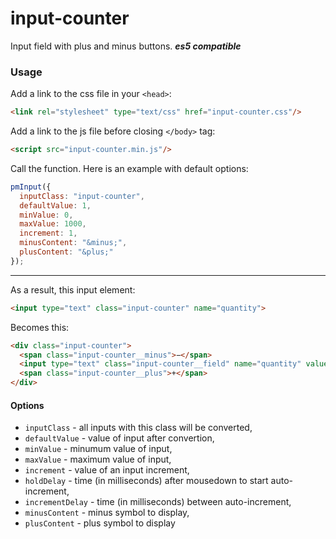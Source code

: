 # input-counter

Input field with plus and minus buttons. ***es5 compatible***

### Usage

Add a link to the css file in your `<head>`:

```html
<link rel="stylesheet" type="text/css" href="input-counter.css"/>
```

Add a link to the js file before closing `</body>` tag:

```html
<script src="input-counter.min.js"/>
```

Call the function. Here is an example with default options:

```js
pmInput({
  inputClass: "input-counter",
  defaultValue: 1,
  minValue: 0,
  maxValue: 1000,
  increment: 1,
  minusContent: "&minus;",
  plusContent: "&plus;"
});
```
___

As a result, this input element:

```html
<input type="text" class="input-counter" name="quantity">
```

Becomes this:

```html
<div class="input-counter">
  <span class="input-counter__minus">−</span>
  <input type="text" class="input-counter__field" name="quantity" value="1">
  <span class="input-counter__plus">+</span>
</div>
```

#### Options

- `inputClass` - all inputs with this class will be converted,
- `defaultValue` - value of input after convertion,
- `minValue` - minumum value of input,
- `maxValue` - maximum value of input,
- `increment` - value of an input increment,
- `holdDelay` - time (in milliseconds) after mousedown to start auto-increment,
- `incrementDelay` - time (in milliseconds) between auto-increment,
- `minusContent` - minus symbol to display,
- `plusContent` - plus symbol to display